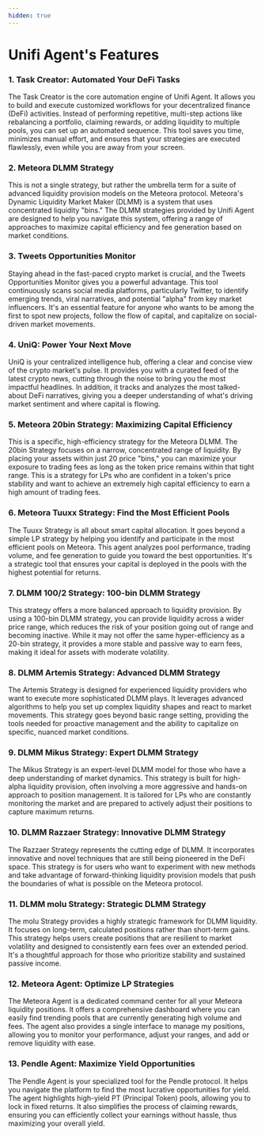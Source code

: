 ```yaml
---
hidden: true
---
```


# Unifi Agent's Features

### 1. Task Creator: Automated Your DeFi Tasks

The Task Creator is the core automation engine of Unifi Agent. It allows you to build and execute customized workflows for your decentralized finance (DeFi) activities. Instead of performing repetitive, multi-step actions like rebalancing a portfolio, claiming rewards, or adding liquidity to multiple pools, you can set up an automated sequence. This tool saves you time, minimizes manual effort, and ensures that your strategies are executed flawlessly, even while you are away from your screen.

### 2. Meteora DLMM Strategy

This is not a single strategy, but rather the umbrella term for a suite of advanced liquidity provision models on the Meteora protocol. Meteora's Dynamic Liquidity Market Maker (DLMM) is a system that uses concentrated liquidity "bins." The DLMM strategies provided by Unifi Agent are designed to help you navigate this system, offering a range of approaches to maximize capital efficiency and fee generation based on market conditions.

### 3. Tweets Opportunities Monitor

Staying ahead in the fast-paced crypto market is crucial, and the Tweets Opportunities Monitor gives you a powerful advantage. This tool continuously scans social media platforms, particularly Twitter, to identify emerging trends, viral narratives, and potential "alpha" from key market influencers. It's an essential feature for anyone who wants to be among the first to spot new projects, follow the flow of capital, and capitalize on social-driven market movements.

### 4. UniQ: Power Your Next Move

UniQ is your centralized intelligence hub, offering a clear and concise view of the crypto market's pulse. It provides you with a curated feed of the latest crypto news, cutting through the noise to bring you the most impactful headlines. In addition, it tracks and analyzes the most talked-about DeFi narratives, giving you a deeper understanding of what's driving market sentiment and where capital is flowing.&#x20;

### 5. Meteora 20bin Strategy: Maximizing Capital Efficiency

This is a specific, high-efficiency strategy for the Meteora DLMM. The 20bin Strategy focuses on a narrow, concentrated range of liquidity. By placing your assets within just 20 price "bins," you can maximize your exposure to trading fees as long as the token price remains within that tight range. This is a strategy for LPs who are confident in a token's price stability and want to achieve an extremely high capital efficiency to earn a high amount of trading fees.

### 6. Meteora Tuuxx Strategy: Find the Most Efficient Pools

The Tuuxx Strategy is all about smart capital allocation. It goes beyond a simple LP strategy by helping you identify and participate in the most efficient pools on Meteora. This agent analyzes pool performance, trading volume, and fee generation to guide you toward the best opportunities. It's a strategic tool that ensures your capital is deployed in the pools with the highest potential for returns.

### 7. DLMM 100/2 Strategy: 100-bin DLMM Strategy

This strategy offers a more balanced approach to liquidity provision. By using a 100-bin DLMM strategy, you can provide liquidity across a wider price range, which reduces the risk of your position going out of range and becoming inactive. While it may not offer the same hyper-efficiency as a 20-bin strategy, it provides a more stable and passive way to earn fees, making it ideal for assets with moderate volatility.

### 8. DLMM Artemis Strategy: Advanced DLMM Strategy

The Artemis Strategy is designed for experienced liquidity providers who want to execute more sophisticated DLMM plays. It leverages advanced algorithms to help you set up complex liquidity shapes and react to market movements. This strategy goes beyond basic range setting, providing the tools needed for proactive management and the ability to capitalize on specific, nuanced market conditions.

### 9. DLMM Mikus Strategy: Expert DLMM Strategy

The Mikus Strategy is an expert-level DLMM model for those who have a deep understanding of market dynamics. This strategy is built for high-alpha liquidity provision, often involving a more aggressive and hands-on approach to position management. It is tailored for LPs who are constantly monitoring the market and are prepared to actively adjust their positions to capture maximum returns.

### 10. DLMM Razzaer Strategy: Innovative DLMM Strategy

The Razzaer Strategy represents the cutting edge of DLMM. It incorporates innovative and novel techniques that are still being pioneered in the DeFi space. This strategy is for users who want to experiment with new methods and take advantage of forward-thinking liquidity provision models that push the boundaries of what is possible on the Meteora protocol.

### 11. DLMM molu Strategy: Strategic DLMM Strategy

The molu Strategy provides a highly strategic framework for DLMM liquidity. It focuses on long-term, calculated positions rather than short-term gains. This strategy helps users create positions that are resilient to market volatility and designed to consistently earn fees over an extended period. It's a thoughtful approach for those who prioritize stability and sustained passive income.

### 12. Meteora Agent: Optimize LP Strategies

The Meteora Agent is a dedicated command center for all your Meteora liquidity positions. It offers a comprehensive dashboard where you can easily find trending pools that are currently generating high volume and fees. The agent also provides a single interface to manage my positions, allowing you to monitor your performance, adjust your ranges, and add or remove liquidity with ease.

### 13. Pendle Agent: Maximize Yield Opportunities

The Pendle Agent is your specialized tool for the Pendle protocol. It helps you navigate the platform to find the most lucrative opportunities for yield. The agent highlights high-yield PT (Principal Token) pools, allowing you to lock in fixed returns. It also simplifies the process of claiming rewards, ensuring you can efficiently collect your earnings without hassle, thus maximizing your overall yield.
